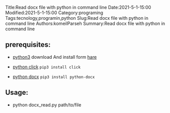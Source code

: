 Title:Read docx file with python in command line
Date:2021-5-1-15:00
Modified:2021-5-1-15:00
Category:programing
Tags:tecnology,programin,python
Slug:Read docx file with python in command line
Authors:komeilParseh
Summary:Read docx file with python in command line

## prerequisites:

- [python3](http://python.org/) download And install form [hare](https://www.python.org/downloads/)

- [python click](https://click.palletsprojects.com/)
  `pip3 install click`
- [python docx](https://python-docx.readthedocs.io/en/latest/)
  `pip3 install python-docx`

## Usage:

- python docx_read.py path/to/file

<script src="https://gist.github.com/KomeilParseh/52093f55788fc184ee23ee4c5e9b05e4.js"></script>
